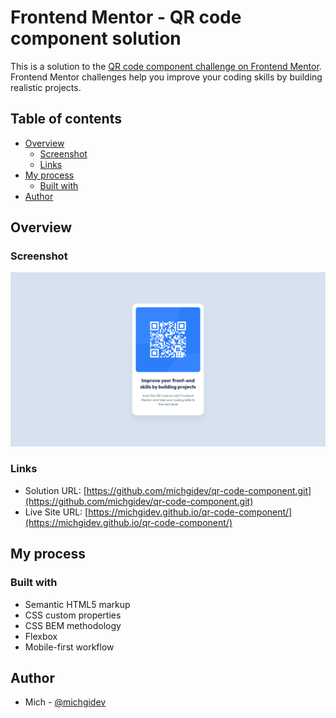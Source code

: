 # Frontend Mentor - QR code component solution

This is a solution to the [QR code component challenge on Frontend Mentor](https://www.frontendmentor.io/challenges/qr-code-component-iux_sIO_H). Frontend Mentor challenges help you improve your coding skills by building realistic projects. 

## Table of contents

- [Overview](#overview)
  - [Screenshot](#screenshot)
  - [Links](#links)
- [My process](#my-process)
  - [Built with](#built-with)
- [Author](#author)

## Overview

### Screenshot

![](./screenshot.png)

### Links

- Solution URL: [https://github.com/michgidev/qr-code-component.git](https://github.com/michgidev/qr-code-component.git)
- Live Site URL: [https://michgidev.github.io/qr-code-component/](https://michgidev.github.io/qr-code-component/)

## My process

### Built with

- Semantic HTML5 markup
- CSS custom properties
- CSS BEM methodology
- Flexbox
- Mobile-first workflow

## Author

- Mich - [@michgidev](https://www.frontendmentor.io/profile/michgidev)
